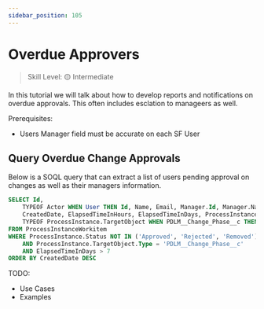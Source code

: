 ```yaml
---
sidebar_position: 105
---
```

# Overdue Approvers

> Skill Level: 🟡 Intermediate

In this tutorial we will talk about how to develop reports and notifications on overdue approvals.  This often includes esclation to manageers as well.

Prerequisites:
- Users Manager field must be accurate on each SF User

## Query Overdue Change Approvals

Below is a SOQL query that can extract a list of users pending approval on changes as well as their managers information.

```sql
SELECT Id,
	TYPEOF Actor WHEN User THEN Id, Name, Email, Manager.Id, Manager.Name, Manager.Email ELSE Id, Name END,
	CreatedDate, ElapsedTimeInHours, ElapsedTimeInDays, ProcessInstance.Status,
	TYPEOF ProcessInstance.TargetObject WHEN PDLM__Change_Phase__c THEN Id, ALG_Change_Category__c, ALG_Change_Number__c, Change_Title__c, Name, PDLM__ORG_URL__c ELSE Id END
FROM ProcessInstanceWorkitem
WHERE ProcessInstance.Status NOT IN ('Approved', 'Rejected', 'Removed')
	AND ProcessInstance.TargetObject.Type = 'PDLM__Change_Phase__c'
	AND ElapsedTimeInDays > 7
ORDER BY CreatedDate DESC
```

TODO:
- Use Cases
- Examples